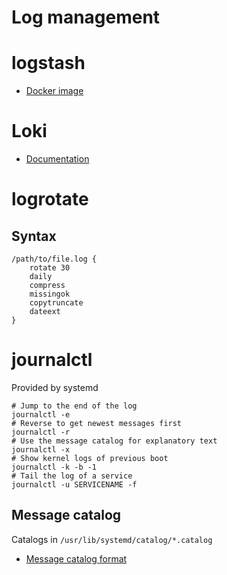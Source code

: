 # Log management


# logstash

- [Docker image](https://hub.docker.com/_/logstash)


# Loki

- [Documentation](https://grafana.com/docs/loki/latest/overview/)


# logrotate


## Syntax

```
/path/to/file.log {
    rotate 30
    daily
    compress
    missingok
    copytruncate
    dateext
}
```


# journalctl

Provided by systemd

```shell
# Jump to the end of the log
journalctl -e
# Reverse to get newest messages first
journalctl -r
# Use the message catalog for explanatory text
journalctl -x
# Show kernel logs of previous boot
journalctl -k -b -1
# Tail the log of a service
journalctl -u SERVICENAME -f
```


## Message catalog

Catalogs in `/usr/lib/systemd/catalog/*.catalog`

- [Message catalog format](https://www.freedesktop.org/wiki/Software/systemd/catalog/)